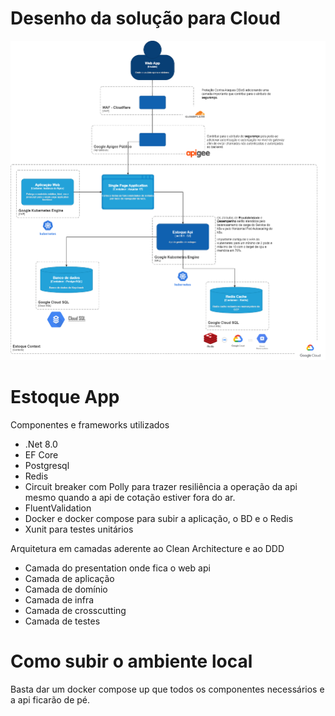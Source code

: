 # Desenho da solução para Cloud

![Alt text](Estoque.API/assets/produtosapi.drawio.png)

# Estoque App

Componentes e frameworks utilizados
- .Net 8.0
- EF Core
- Postgresql
- Redis
- Circuit breaker com Polly para trazer resiliência a operação da api mesmo quando a api de cotação estiver fora do ar.
- FluentValidation
- Docker e docker compose para subir a aplicação, o BD e o Redis
- Xunit para testes unitários 


Arquitetura em camadas aderente ao Clean Architecture e ao DDD
- Camada do presentation onde fica o web api
- Camada de aplicação
- Camada de domínio
- Camada de infra
- Camada de crosscutting
- Camada de testes

# Como subir o ambiente local
Basta dar um docker compose up que todos os componentes necessários e a api ficarão de pé.


